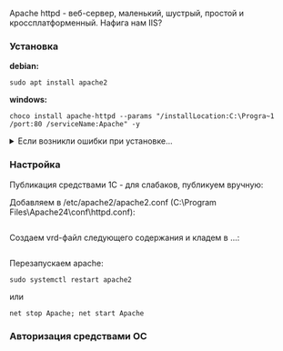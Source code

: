 Apache httpd - веб-сервер, маленький, шустрый, простой и кроссплатформенный. Нафига нам IIS?

### Установка  
**debian:**  
```
sudo apt install apache2
```
**windows:**  
```
choco install apache-httpd --params "/installLocation:C:\Progra~1 /port:80 /serviceName:Apache" -y
```
<details>
  <summary>Если возникли ошибки при установке...</summary>
  
  Скорее всего причина проста: порты 80 или 443 уже кем-то заняты. Весьма вероятно, что уже установлен IIS ~~и его нужно снести к ежам~~.
В этом случае либо освобождаем порты, либо меняем порты на нестандартные: в c:\Program Files\Apache24\conf\httpd.conf меняем  
```
Listen 80
```
на
```
Listen 5080
```
Для https: в C:\Program Files\Apache24\conf\extra\httpd-ahssl.conf меняем  
```
Listen 443
```
на
```
Listen 5443
```
Либо можно просто отключить ssl, поставив # перед строкой в c:\Program Files\Apache24\httpd.conf:
```
LoadModule ssl_module modules/mod_ssl.so
```
 </details>
  
### Настройка
Публикация средствами 1С - для слабаков, публикуем вручную:

Добавляем в /etc/apache2/apache2.conf (C:\Program Files\Apache24\conf\httpd.conf):
```
```
Создаем vrd-файл следующего содержания и кладем в ...:
```
```

Перезапускаем apache:  
```
sudo systemctl restart apache2
```
или 
```
net stop Apache; net start Apache
```


### Авторизация средствами ОС
